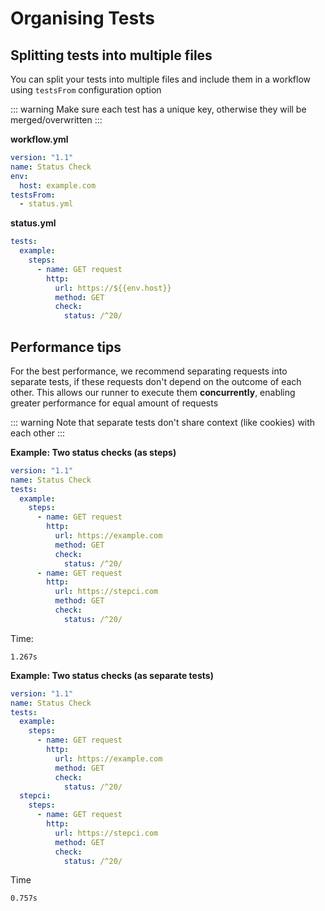# Organising Tests

## Splitting tests into multiple files

You can split your tests into multiple files and include them in a workflow using `testsFrom` configuration option

::: warning
Make sure each test has a unique key, otherwise they will be merged/overwritten
:::

**workflow.yml**

```yaml
version: "1.1"
name: Status Check
env:
  host: example.com
testsFrom:
  - status.yml
```

**status.yml**

```yaml
tests:
  example:
    steps:
      - name: GET request
        http:
          url: https://${{env.host}}
          method: GET
          check:
            status: /^20/
```

## Performance tips

For the best performance, we recommend separating requests into separate tests, if these requests don't depend on the outcome of each other. This allows our runner to execute them **concurrently**, enabling greater performance for equal amount of requests

::: warning
Note that separate tests don't share context (like cookies) with each other
:::

**Example: Two status checks (as steps)**

```yaml
version: "1.1"
name: Status Check
tests:
  example:
    steps:
      - name: GET request
        http:
          url: https://example.com
          method: GET
          check:
            status: /^20/
      - name: GET request
        http:
          url: https://stepci.com
          method: GET
          check:
            status: /^20/
```

Time:

```
1.267s
```

**Example: Two status checks (as separate tests)**

```yaml
version: "1.1"
name: Status Check
tests:
  example:
    steps:
      - name: GET request
        http:
          url: https://example.com
          method: GET
          check:
            status: /^20/
  stepci:
    steps:
      - name: GET request
        http:
          url: https://stepci.com
          method: GET
          check:
            status: /^20/
```

Time

```
0.757s
```
